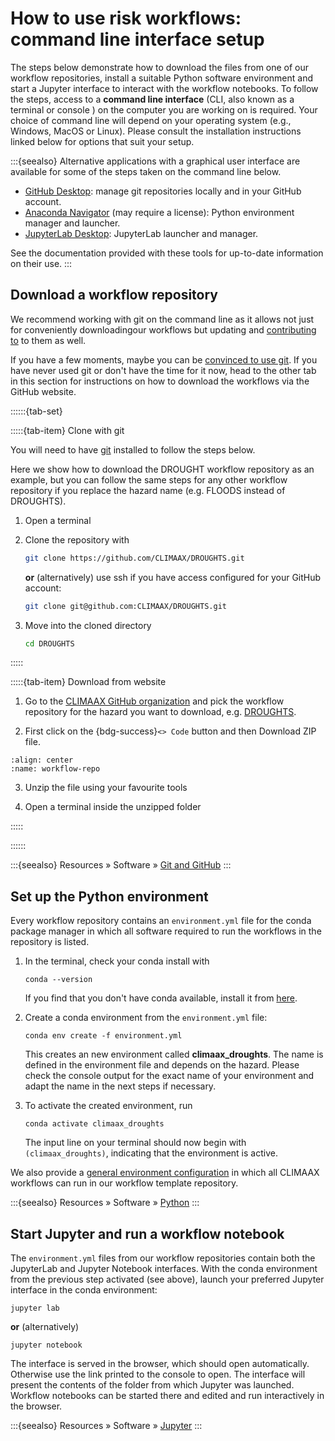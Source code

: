 # How to use risk workflows: command line interface setup

The steps below demonstrate how to download the files from one of our workflow repositories, install a suitable Python software environment and start a Jupyter interface to interact with the workflow notebooks.
To follow the steps, access to a **command line interface** (CLI, also known as a terminal or console ) on the computer you are working on is required.
Your choice of command line will depend on your operating system (e.g., Windows, MacOS or Linux).
Please consult the installation instructions linked below for options that suit your setup.

:::{seealso}
Alternative applications with a graphical user interface are available for some of the steps taken on the command line below.

- [GitHub Desktop](https://github.com/apps/desktop): manage git repositories locally and in your GitHub account.
- [Anaconda Navigator](https://www.anaconda.com/products/navigator) (may require a license): Python environment manager and launcher.
- [JupyterLab Desktop](https://github.com/jupyterlab/jupyterlab-desktop?tab=readme-ov-file#jupyterlab-desktop): JupyterLab launcher and manager.

See the documentation provided with these tools for up-to-date information on their use.
:::


## Download a workflow repository

We recommend working with git on the command line as it allows not just for conveniently downloadingour workflows but updating and [contributing to](../../community/contribute.md#contribute-to-risk-recipes) to them as well.

If you have a few moments, maybe you can be [convinced to use git](https://the-turing-way.netlify.app/reproducible-research/vcs).
If you have never used git or don't have the time for it now, head to the other tab in this section for instructions on how to download the workflows via the GitHub website.

::::::{tab-set}

:::::{tab-item} Clone with git

You will need to have [git](https://git-scm.com/downloads) installed to follow the steps below.

Here we show how to download the DROUGHT workflow repository as an example, but you can follow the same steps for any other workflow repository if you replace the hazard name (e.g. FLOODS instead of DROUGHTS).

1. Open a terminal

2. Clone the repository with

    ```bash
    git clone https://github.com/CLIMAAX/DROUGHTS.git
    ```

    **or** (alternatively) use ssh if you have access configured for your GitHub account:

    ```bash
    git clone git@github.com:CLIMAAX/DROUGHTS.git
    ```

3. Move into the cloned directory
    ```bash
    cd DROUGHTS
    ```

:::::

:::::{tab-item} Download from website

1. Go to the [CLIMAAX GitHub organization](https://github.com/orgs/CLIMAAX/repositories) and pick the workflow repository for the hazard you want to download, e.g. [DROUGHTS](https://github.com/CLIMAAX/DROUGHTS).

2. First click on the {bdg-success}`<> Code` button and then Download ZIP file.

```{figure} ../../images/download-repo.png
:align: center
:name: workflow-repo
```
3. Unzip the file using your favourite tools

4. Open a terminal inside the unzipped folder

:::::

::::::

:::{seealso}
Resources » Software » [Git and GitHub](../../resources/software.md#git-and-github)
:::


## Set up the Python environment

Every workflow repository contains an `environment.yml` file for the conda package manager in which all software required to run the workflows in the repository is listed.

1. In the terminal, check your conda install with

    ```
    conda --version
    ```

    If you find that you don't have conda available, install it from [here](https://conda-forge.org/download/).

2. Create a conda environment from the `environment.yml` file:

    ```
    conda env create -f environment.yml
    ```

    This creates an new environment called **climaax_droughts**.
    The name is defined in the environment file and depends on the hazard.
    Please check the console output for the exact name of your environment and adapt the name in the next steps if necessary.

3. To activate the created environment, run

    ```
    conda activate climaax_droughts
    ```

    The input line on your terminal should now begin with `(climaax_droughts)`, indicating that the environment is active.

We also provide a [general environment configuration](https://github.com/CLIMAAX/workflow_template/blob/main/environment.yml) in which all CLIMAAX workflows can run in our workflow template repository.

:::{seealso}
Resources » Software » [Python](../../resources/software.md#python)
:::


## Start Jupyter and run a workflow notebook

The `environment.yml` files from our workflow repositories contain both the JupyterLab and Jupyter Notebook interfaces.
With the conda environment from the previous step activated (see above), launch your preferred Jupyter interface in the conda environment:

```
jupyter lab
```

**or** (alternatively)

```
jupyter notebook
```

The interface is served in the browser, which should open automatically. Otherwise use the link printed to the console to open. The interface will present the contents of the folder from which Jupyter was launched. Workflow notebooks can be started there and edited and run interactively in the browser.

:::{seealso}
Resources » Software » [Jupyter](../../resources/software.md#jupyter)
:::
